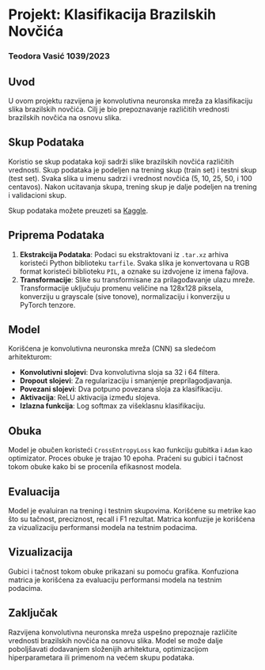 # Projekt: Klasifikacija Brazilskih Novčića

### Teodora Vasić 1039/2023

## Uvod
U ovom projektu razvijena je konvolutivna neuronska mreža za klasifikaciju slika brazilskih novčića. Cilj je bio prepoznavanje različitih vrednosti brazilskih novčića na osnovu slika.

## Skup Podataka
Koristio se skup podataka koji sadrži slike brazilskih novčića različitih vrednosti. Skup podataka je podeljen na trening skup (train set) i testni skup (test set). Svaka slika u imenu sadrzi i vrednost novčića (5, 10, 25, 50, i 100 centavos). Nakon ucitavanja skupa, trening skup je dalje podeljen na trening i validacioni skup.

Skup podataka možete preuzeti sa [Kaggle](https://www.kaggle.com/datasets/volodymyrgavrysh/brazilian-coins-dataset-classification25k-images).

## Priprema Podataka
1. **Ekstrakcija Podataka**: Podaci su ekstraktovani iz `.tar.xz` arhiva koristeći Python biblioteku `tarfile`. Svaka slika je konvertovana u RGB format koristeći biblioteku `PIL`, a oznake su izdvojene iz imena fajlova.
2. **Transformacije**: Slike su transformisane za prilagođavanje ulazu mreže. Transformacije uključuju promenu veličine na 128x128 piksela, konverziju u grayscale (sive tonove), normalizaciju i konverziju u PyTorch tenzore.

## Model
Korišćena je konvolutivna neuronska mreža (CNN) sa sledećom arhitekturom:
- **Konvolutivni slojevi**: Dva konvolutivna sloja sa 32 i 64 filtera.
- **Dropout slojevi**: Za regularizaciju i smanjenje preprilagodjavanja.
- **Povezani slojevi**: Dva potpuno povezana sloja za klasifikaciju.
- **Aktivacija**: ReLU aktivacija između slojeva.
- **Izlazna funkcija**: Log softmax za višeklasnu klasifikaciju.

## Obuka
Model je obučen koristeći `CrossEntropyLoss` kao funkciju gubitka i `Adam` kao optimizator. Proces obuke je trajao 10 epoha. Praćeni su gubici i tačnost tokom obuke kako bi se procenila efikasnost modela.

## Evaluacija
Model je evaluiran na trening i testnim skupovima. Korišćene su metrike kao što su tačnost, preciznost, recall i F1 rezultat. Matrica konfuzije je korišćena za vizualizaciju performansi modela na testnim podacima.

## Vizualizacija
Gubici i tačnost tokom obuke prikazani su pomoću grafika. Konfuziona matrica je korišćena za evaluaciju performansi modela na testnim podacima.

## Zaključak
Razvijena konvolutivna neuronska mreža uspešno prepoznaje različite vrednosti brazilskih novčića na osnovu slika. Model se može dalje poboljšavati dodavanjem složenijih arhitektura, optimizacijom hiperparametara ili primenom na većem skupu podataka.

